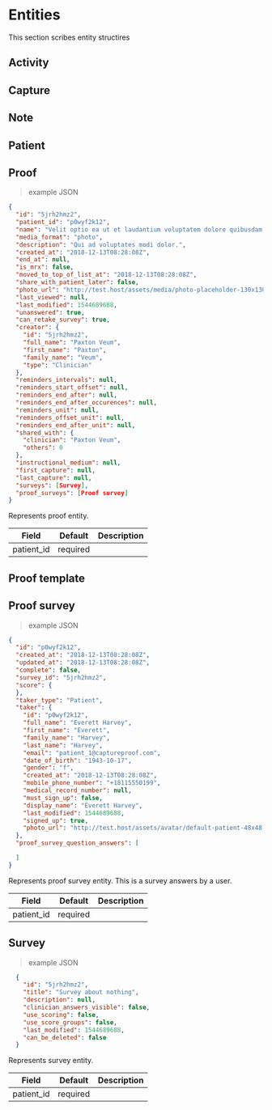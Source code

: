 # Entities

This section scribes entity structires

## Activity
## Capture
## Note
## Patient
## Proof

> example JSON

```json
{
  "id": "5jrh2hmz2",
  "patient_id": "p0wyf2k12",
  "name": "Velit optio ea ut et laudantium voluptatem dolore quibusdam.",
  "media_format": "photo",
  "description": "Qui ad voluptates modi dolor.",
  "created_at": "2018-12-13T08:28:08Z",
  "end_at": null,
  "is_mrx": false,
  "moved_to_top_of_list_at": "2018-12-13T08:28:08Z",
  "share_with_patient_later": false,
  "photo_url": "http://test.host/assets/media/photo-placeholder-130x130@3x.png",
  "last_viewed": null,
  "last_modified": 1544689688,
  "unanswered": true,
  "can_retake_survey": true,
  "creator": {
    "id": "5jrh2hmz2",
    "full_name": "Paxton Veum",
    "first_name": "Paxton",
    "family_name": "Veum",
    "type": "Clinician"
  },
  "reminders_intervals": null,
  "reminders_start_offset": null,
  "reminders_end_after": null,
  "reminders_end_after_occurences": null,
  "reminders_unit": null,
  "reminders_offset_unit": null,
  "reminders_end_after_unit": null,
  "shared_with": {
    "clinician": "Paxton Veum",
    "others": 0
  },
  "instructional_medium": null,
  "first_capture": null,
  "last_capture": null,
  "surveys": [Survey],
  "proof_surveys": [Proof survey]
}
```

Represents proof entity.

Field | Default | Description
--------- | ------- | -----------
patient_id | required |


## Proof template
## Proof survey

> example JSON

```json
{
  "id": "p0wyf2k12",
  "created_at": "2018-12-13T08:28:08Z",
  "updated_at": "2018-12-13T08:28:08Z",
  "complete": false,
  "survey_id": "5jrh2hmz2",
  "score": {
  },
  "taker_type": "Patient",
  "taker": {
    "id": "p0wyf2k12",
    "full_name": "Everett Harvey",
    "first_name": "Everett",
    "family_name": "Harvey",
    "last_name": "Harvey",
    "email": "patient_1@captureproof.com",
    "date_of_birth": "1943-10-17",
    "gender": "f",
    "created_at": "2018-12-13T08:28:08Z",
    "mobile_phone_number": "+18115550199",
    "medical_record_number": null,
    "must_sign_up": false,
    "display_name": "Everett Harvey",
    "last_modified": 1544689688,
    "signed_up": true,
    "photo_url": "http://test.host/assets/avatar/default-patient-48x48.png"
  },
  "proof_survey_question_answers": [

  ]
}
```

Represents proof survey entity. This is a survey answers by a user.

Field | Default | Description
--------- | ------- | -----------
patient_id | required |

## Survey

> example JSON

```json
  {
    "id": "5jrh2hmz2",
    "title": "Survey about nothing",
    "description": null,
    "clinician_answers_visible": false,
    "use_scoring": false,
    "use_score_groups": false,
    "last_modified": 1544689688,
    "can_be_deleted": false
  }
```

Represents survey entity.

Field | Default | Description
--------- | ------- | -----------
patient_id | required |
